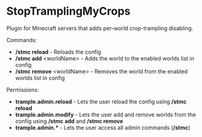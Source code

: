 # StopTramplingMyCrops
Plugin for Minecraft servers that adds per-world crop-trampling disabling. 

Commands:
- **/stmc reload** - Reloads the config
- **/stmc add** \<worldName> - Adds the world to the enabled worlds list in config
- **/stmc remove** \<worldName> - Removes the world from the enabled worlds list in config

Permissions:
- **trample.admin.reload** - Lets the user reload the config using **/stmc reload**
- **trample.admin.modify** - Lets the user add and remove worlds from the config using **/stmc add** and **/stmc remove**
- **trample.admin.\*** - Lets the user access all admin commands (**/stmc**)
